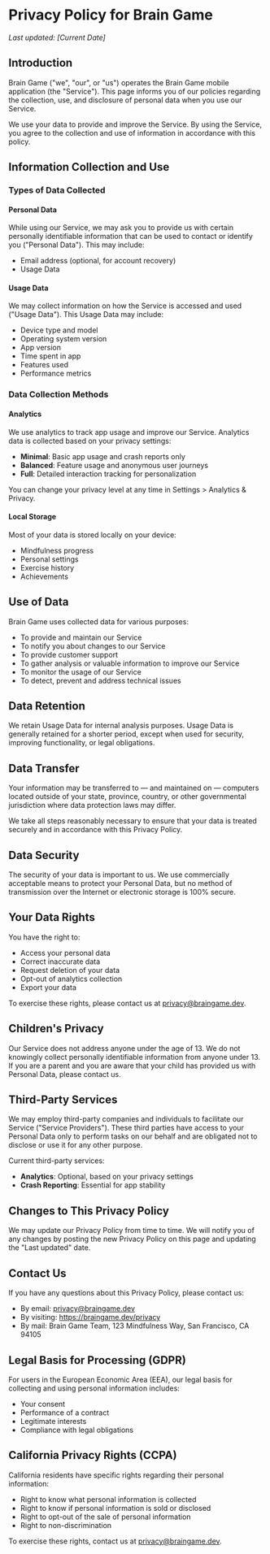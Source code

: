 # Privacy Policy for Brain Game

*Last updated: [Current Date]*

## Introduction

Brain Game ("we", "our", or "us") operates the Brain Game mobile application (the "Service"). This page informs you of our policies regarding the collection, use, and disclosure of personal data when you use our Service.

We use your data to provide and improve the Service. By using the Service, you agree to the collection and use of information in accordance with this policy.

## Information Collection and Use

### Types of Data Collected

#### Personal Data
While using our Service, we may ask you to provide us with certain personally identifiable information that can be used to contact or identify you ("Personal Data"). This may include:
- Email address (optional, for account recovery)
- Usage Data

#### Usage Data
We may collect information on how the Service is accessed and used ("Usage Data"). This Usage Data may include:
- Device type and model
- Operating system version
- App version
- Time spent in app
- Features used
- Performance metrics

### Data Collection Methods

#### Analytics
We use analytics to track app usage and improve our Service. Analytics data is collected based on your privacy settings:
- **Minimal**: Basic app usage and crash reports only
- **Balanced**: Feature usage and anonymous user journeys
- **Full**: Detailed interaction tracking for personalization

You can change your privacy level at any time in Settings > Analytics & Privacy.

#### Local Storage
Most of your data is stored locally on your device:
- Mindfulness progress
- Personal settings
- Exercise history
- Achievements

## Use of Data

Brain Game uses collected data for various purposes:
- To provide and maintain our Service
- To notify you about changes to our Service
- To provide customer support
- To gather analysis or valuable information to improve our Service
- To monitor the usage of our Service
- To detect, prevent and address technical issues

## Data Retention

We retain Usage Data for internal analysis purposes. Usage Data is generally retained for a shorter period, except when used for security, improving functionality, or legal obligations.

## Data Transfer

Your information may be transferred to — and maintained on — computers located outside of your state, province, country, or other governmental jurisdiction where data protection laws may differ.

We take all steps reasonably necessary to ensure that your data is treated securely and in accordance with this Privacy Policy.

## Data Security

The security of your data is important to us. We use commercially acceptable means to protect your Personal Data, but no method of transmission over the Internet or electronic storage is 100% secure.

## Your Data Rights

You have the right to:
- Access your personal data
- Correct inaccurate data
- Request deletion of your data
- Opt-out of analytics collection
- Export your data

To exercise these rights, please contact us at privacy@braingame.dev.

## Children's Privacy

Our Service does not address anyone under the age of 13. We do not knowingly collect personally identifiable information from anyone under 13. If you are a parent and you are aware that your child has provided us with Personal Data, please contact us.

## Third-Party Services

We may employ third-party companies and individuals to facilitate our Service ("Service Providers"). These third parties have access to your Personal Data only to perform tasks on our behalf and are obligated not to disclose or use it for any other purpose.

Current third-party services:
- **Analytics**: Optional, based on your privacy settings
- **Crash Reporting**: Essential for app stability

## Changes to This Privacy Policy

We may update our Privacy Policy from time to time. We will notify you of any changes by posting the new Privacy Policy on this page and updating the "Last updated" date.

## Contact Us

If you have any questions about this Privacy Policy, please contact us:
- By email: privacy@braingame.dev
- By visiting: https://braingame.dev/privacy
- By mail: Brain Game Team, 123 Mindfulness Way, San Francisco, CA 94105

## Legal Basis for Processing (GDPR)

For users in the European Economic Area (EEA), our legal basis for collecting and using personal information includes:
- Your consent
- Performance of a contract
- Legitimate interests
- Compliance with legal obligations

## California Privacy Rights (CCPA)

California residents have specific rights regarding their personal information:
- Right to know what personal information is collected
- Right to know if personal information is sold or disclosed
- Right to opt-out of the sale of personal information
- Right to non-discrimination

To exercise these rights, contact us at privacy@braingame.dev.